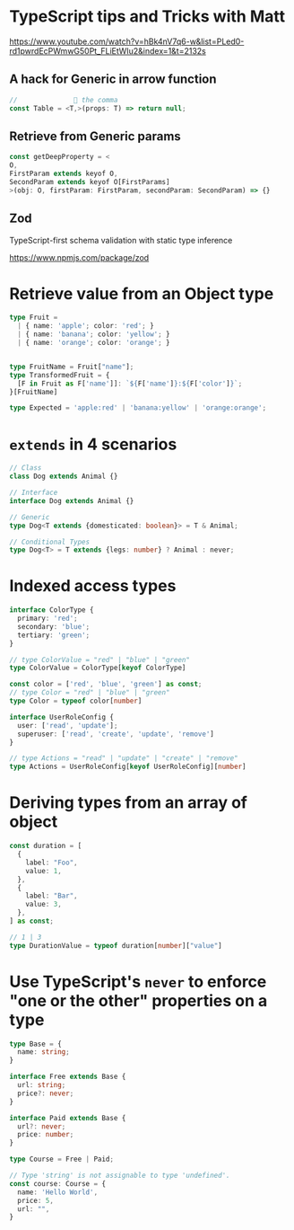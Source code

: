 # TypeScript tips and Tricks with Matt

https://www.youtube.com/watch?v=hBk4nV7q6-w&list=PLed0-rd1pwrdEcPWmwG50Pt_FLiEtWIu2&index=1&t=2132s

## A hack for Generic in arrow function

```js
//              🔻 the comma
const Table = <T,>(props: T) => return null;
```

## Retrieve from Generic params

```js
const getDeepProperty = <
O, 
FirstParam extends keyof O, 
SecondParam extends keyof O[FirstParams]
>(obj: O, firstParam: FirstParam, secondParam: SecondParam) => {}
```

## Zod

 TypeScript-first schema validation with static type inference 

https://www.npmjs.com/package/zod

# Retrieve value from an Object type

```ts
type Fruit =
  | { name: 'apple'; color: 'red'; }
  | { name: 'banana'; color: 'yellow'; }
  | { name: 'orange'; color: 'orange'; }


type FruitName = Fruit["name"];
type TransformedFruit = {
  [F in Fruit as F['name']]: `${F['name']}:${F['color']}`;
}[FruitName]

type Expected = 'apple:red' | 'banana:yellow' | 'orange:orange';
```

# `extends` in 4 scenarios

```ts
// Class
class Dog extends Animal {}

// Interface
interface Dog extends Animal {}

// Generic
type Dog<T extends {domesticated: boolean}> = T & Animal;

// Conditional Types
type Dog<T> = T extends {legs: number} ? Animal : never;
```

# Indexed access types

```ts
interface ColorType {
  primary: 'red';
  secondary: 'blue';
  tertiary: 'green';
}

// type ColorValue = "red" | "blue" | "green"
type ColorValue = ColorType[keyof ColorType]

const color = ['red', 'blue', 'green'] as const;
// type Color = "red" | "blue" | "green"
type Color = typeof color[number]

interface UserRoleConfig {
  user: ['read', 'update'];
  superuser: ['read', 'create', 'update', 'remove']
}

// type Actions = "read" | "update" | "create" | "remove"
type Actions = UserRoleConfig[keyof UserRoleConfig][number]
```

# Deriving types from an array of object

```ts
const duration = [
  {
    label: "Foo",
    value: 1,
  },
  {
    label: "Bar",
    value: 3,
  },
] as const;

// 1 | 3
type DurationValue = typeof duration[number]["value"]
```
# Use TypeScript's `never` to enforce "one or the other" properties on a type

```ts
type Base = {
  name: string;
}

interface Free extends Base {
  url: string;
  price?: never;
}

interface Paid extends Base {
  url?: never;
  price: number;
}

type Course = Free | Paid;

// Type 'string' is not assignable to type 'undefined'.
const course: Course = {
  name: 'Hello World',
  price: 5,
  url: "",
}
```